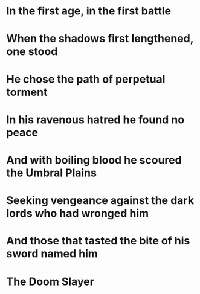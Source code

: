 # In the first age, in the first battle
# When the shadows first lengthened, one stood
# He chose the path of perpetual torment
# In his ravenous hatred he found no peace
# And with boiling blood he scoured the Umbral Plains
# Seeking vengeance against the dark lords who had wronged him
# And those that tasted the bite of his sword named him
# The Doom Slayer
